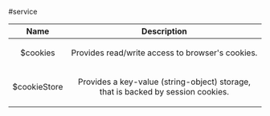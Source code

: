 
#service

| Name | Description |
| :--: | :--: |
| $cookies | <p>Provides read/write access to browser&#39;s cookies.</p>  |
| $cookieStore | <p>Provides a key-value (string-object) storage, that is backed by session cookies.</p>  |

